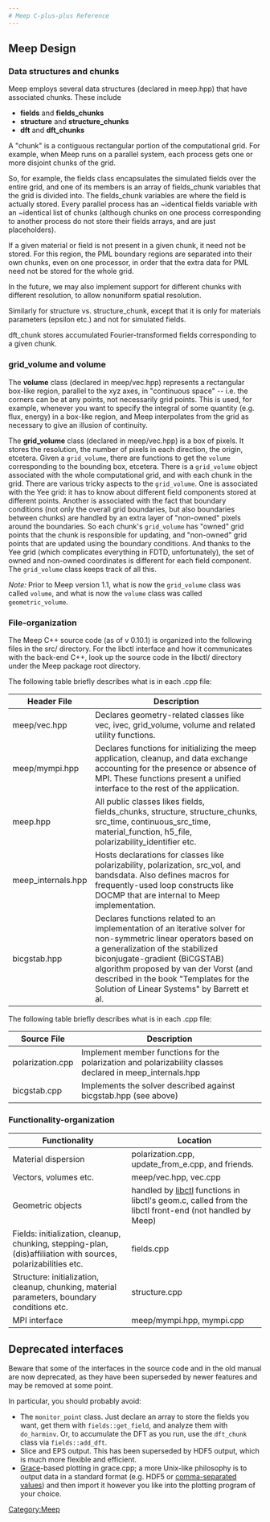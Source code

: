 ```yaml
---
# Meep C-plus-plus Reference
---
```


Meep Design
-----------

### Data structures and chunks

Meep employs several data structures (declared in meep.hpp) that have associated chunks. These include

-   **fields** and **fields_chunks**
-   **structure** and **structure_chunks**
-   **dft** and **dft_chunks**

A "chunk" is a contiguous rectangular portion of the computational grid. For example, when Meep runs on a parallel system, each process gets one or more disjoint chunks of the grid.

So, for example, the fields class encapsulates the simulated fields over the entire grid, and one of its members is an array of fields_chunk variables that the grid is divided into. The fields_chunk variables are where the field is actually stored. Every parallel process has an ~identical fields variable with an ~identical list of chunks (although chunks on one process corresponding to another process do not store their fields arrays, and are just placeholders).

If a given material or field is not present in a given chunk, it need not be stored. For this region, the PML boundary regions are separated into their own chunks, even on one processor, in order that the extra data for PML need not be stored for the whole grid.

In the future, we may also implement support for different chunks with different resolution, to allow nonuniform spatial resolution.

Similarly for structure vs. structure_chunk, except that it is only for materials parameters (epsilon etc.) and not for simulated fields.

dft_chunk stores accumulated Fourier-transformed fields corresponding to a given chunk.

### grid_volume and volume

The **volume** class (declared in meep/vec.hpp) represents a rectangular box-like region, parallel to the xyz axes, in "continuous space" -- i.e. the corners can be at any points, not necessarily grid points. This is used, for example, whenever you want to specify the integral of some quantity (e.g. flux, energy) in a box-like region, and Meep interpolates from the grid as necessary to give an illusion of continuity.

The **grid_volume** class (declared in meep/vec.hpp) is a box of pixels. It stores the resolution, the number of pixels in each direction, the origin, etcetera. Given a `grid_volume`, there are functions to get the `volume` corresponding to the bounding box, etcetera. There is a `grid_volume` object associated with the whole computational grid, and with each chunk in the grid. There are various tricky aspects to the `grid_volume`. One is associated with the Yee grid: it has to know about different field components stored at different points. Another is associated with the fact that boundary conditions (not only the overall grid boundaries, but also boundaries between chunks) are handled by an extra layer of "non-owned" pixels around the boundaries. So each chunk's `grid_volume` has "owned" grid points that the chunk is responsible for updating, and "non-owned" grid points that are updated using the boundary conditions. And thanks to the Yee grid (which complicates everything in FDTD, unfortunately), the set of owned and non-owned coordinates is different for each field component. The `grid_volume` class keeps track of all this.

*Note:* Prior to Meep version 1.1, what is now the `grid_volume` class was called `volume`, and what is now the `volume` class was called `geometric_volume`.

### File-organization

The Meep C++ source code (as of v 0.10.1) is organized into the following files in the src/ directory. For the libctl interface and how it communicates with the back-end C++, look up the source code in the libctl/ directory under the Meep package root directory.

The following table briefly describes what is in each .cpp file:

| Header File         | Description                                                                                                                                                                                                                                                                                                           |
|---------------------|-----------------------------------------------------------------------------------------------------------------------------------------------------------------------------------------------------------------------------------------------------------------------------------------------------------------------|
| meep/vec.hpp        | Declares geometry-related classes like vec, ivec, grid_volume, volume and related utility functions.                                                                                                                                                                                                                 |
| meep/mympi.hpp      | Declares functions for initializing the meep application, cleanup, and data exchange accounting for the presence or absence of MPI. These functions present a unified interface to the rest of the application.                                                                                                       |
| meep.hpp            | All public classes likes fields, fields_chunks, structure, structure_chunks, src_time, continuous_src_time, material_function, h5_file, polarizability_identifier etc.                                                                                                                                        |
| meep_internals.hpp | Hosts declarations for classes like polarizability, polarization, src_vol, and bandsdata. Also defines macros for frequently-used loop constructs like DOCMP that are internal to Meep implementation.                                                                                                               |
| bicgstab.hpp        | Declares functions related to an implementation of an iterative solver for non-symmetric linear operators based on a generalization of the stabilized biconjugate-gradient (BiCGSTAB) algorithm proposed by van der Vorst (and described in the book "Templates for the Solution of Linear Systems" by Barrett et al. |

The following table briefly describes what is in each .cpp file:

| Source File      | Description                                                                                                |
|------------------|------------------------------------------------------------------------------------------------------------|
| polarization.cpp | Implement member functions for the polarization and polarizability classes declared in meep_internals.hpp |
| bicgstab.cpp     | Implements the solver described against bicgstab.hpp (see above)                                           |

### Functionality-organization

| Functionality                                                                                                  | Location                                                                                                                     |
|----------------------------------------------------------------------------------------------------------------|------------------------------------------------------------------------------------------------------------------------------|
| Material dispersion                                                                                            | polarization.cpp, update_from_e.cpp, and friends.                                                                          |
| Vectors, volumes etc.                                                                                          | meep/vec.hpp, vec.cpp                                                                                                        |
| Geometric objects                                                                                              | handled by [libctl](http://ab-initio.mit.edu/wiki/index.php/Libctl) functions in libctl's geom.c, called from the libctl front-end (not handled by Meep) |
| Fields: initialization, cleanup, chunking, stepping-plan, (dis)affiliation with sources, polarizabilities etc. | fields.cpp                                                                                                                   |
| Structure: initialization, cleanup, chunking, material parameters, boundary conditions etc.                    | structure.cpp                                                                                                                |
| MPI interface                                                                                                  | meep/mympi.hpp, mympi.cpp                                                                                                    |

Deprecated interfaces
---------------------

Beware that some of the interfaces in the source code and in the old manual are now deprecated, as they have been superseded by newer features and may be removed at some point.

In particular, you should probably avoid:

-   The `monitor_point` class. Just declare an array to store the fields you want, get them with `fields::get_field`, and analyze them with `do_harminv`. Or, to accumulate the DFT as you run, use the `dft_chunk` class via `fields::add_dft`.
-   Slice and EPS output. This has been superseded by HDF5 output, which is much more flexible and efficient.
-   [Grace](https://en.wikipedia.org/wiki/Grace_(plotting_tool))-based plotting in grace.cpp; a more Unix-like philosophy is to output data in a standard format (e.g. HDF5 or [comma-separated values](https://en.wikipedia.org/wiki/comma-separated_values)) and then import it however you like into the plotting program of your choice.

[Category:Meep](Meep.md)

